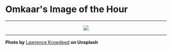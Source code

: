 # Omkaar's Image of the Hour

---

<div align="center">

<a href="https://unsplash.com/photos/people-gather-at-an-outdoor-concert-venue-at-sunset-yOwMYGlJR5k">
  <img src="https://images.unsplash.com/photo-1752496134012-0836f4917b99?crop=entropy&cs=tinysrgb&fit=max&fm=jpg&ixid=M3w3NjA2Nzh8MHwxfHJhbmRvbXx8fHx8fHx8fDE3NTQ4NTI0MDB8&ixlib=rb-4.1.0&q=80&w=1080" style="max-width:100%; height:auto;">
</a>



</div>

---

**Photo by** [Lawrence Krowdeed](https://unsplash.com/@krowdeed) **on Unsplash**
